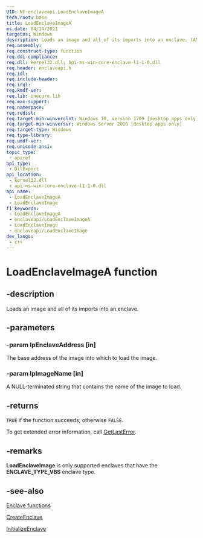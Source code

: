 ```yaml
---
UID: NF:enclaveapi.LoadEnclaveImageA
tech.root: base 
title: LoadEnclaveImageA
ms.date: 04/14/2021
targetos: Windows
description: Loads an image and all of its imports into an enclave. (ANSI)
req.assembly: 
req.construct-type: function
req.ddi-compliance: 
req.dll: kernel32.dll; Api-ms-win-core-enclave-l1-1-0.dll 
req.header: enclaveapi.h
req.idl: 
req.include-header: 
req.irql: 
req.kmdf-ver: 
req.lib: onecore.lib 
req.max-support: 
req.namespace: 
req.redist: 
req.target-min-winverclnt: Windows 10, version 1709 [desktop apps only] 
req.target-min-winversvr: Windows Server 2016 [desktop apps only] 
req.target-type: Windows 
req.type-library: 
req.umdf-ver: 
req.unicode-ansi: 
topic_type:
 - apiref
api_type:
 - DllExport
api_location:
 - kernel32.dll
 - api-ms-win-core-enclave-l1-1-0.dll
api_name:
 - LoadEnclaveImageA
 - LoadEnclaveImage
f1_keywords:
 - LoadEnclaveImageA
 - enclaveapi/LoadEnclaveImageA
 - LoadEnclaveImage
 - enclaveapi/LoadEnclaveImage
dev_langs:
 - c++
---
```


# LoadEnclaveImageA function

## -description

Loads an image and all of its imports into an enclave.

## -parameters

### -param lpEnclaveAddress [in]

The base address of the image into which to load the image.

### -param lpImageName [in]

A NULL-terminated string that contains the name of the image to load.

## -returns

`TRUE` if the function succeeds; otherwise `FALSE`.  

To get extended error information, call [GetLastError](../errhandlingapi/nf-errhandlingapi-getlasterror.md).

## -remarks

**LoadEnclaveImage** is only supported enclaves that have the **ENCLAVE_TYPE_VBS** enclave type.

## -see-also

[Enclave functions](/windows/win32/trusted-execution/enclaves-functions)

[CreateEnclave](nf-enclaveapi-createenclave.md)

[InitializeEnclave](nf-enclaveapi-initializeenclave.md)
